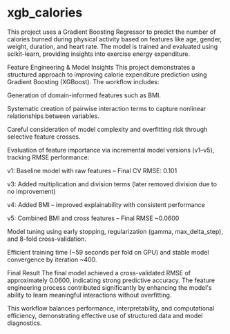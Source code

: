 # xgb_calories
This project uses a Gradient Boosting Regressor to predict the number of calories burned during physical activity based on features like age, gender, weight, duration, and heart rate. The model is trained and evaluated using scikit-learn, providing insights into exercise energy expenditure.

Feature Engineering & Model Insights
This project demonstrates a structured approach to improving calorie expenditure prediction using Gradient Boosting (XGBoost). The workflow includes:

Generation of domain-informed features such as BMI.

Systematic creation of pairwise interaction terms to capture nonlinear relationships between variables.

Careful consideration of model complexity and overfitting risk through selective feature crosses.

Evaluation of feature importance via incremental model versions (v1–v5), tracking RMSE performance:

v1: Baseline model with raw features – Final CV RMSE: 0.101

v3: Added multiplication and division terms (later removed division due to no improvement)

v4: Added BMI – improved explainability with consistent performance

v5: Combined BMI and cross features – Final RMSE ~0.0600

Model tuning using early stopping, regularization (gamma, max_delta_step), and 8-fold cross-validation.

Efficient training time (~59 seconds per fold on GPU) and stable model convergence by iteration ~400.

Final Result
The final model achieved a cross-validated RMSE of approximately 0.0600, indicating strong predictive accuracy. The feature engineering process contributed significantly by enhancing the model's ability to learn meaningful interactions without overfitting.

This workflow balances performance, interpretability, and computational efficiency, demonstrating effective use of structured data and model diagnostics.

